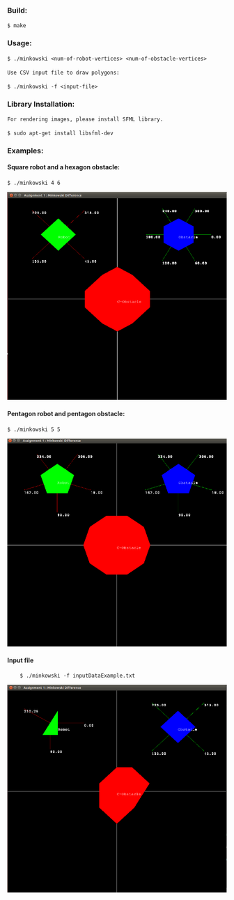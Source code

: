 
### Build:
	
	$ make

### Usage:

	$ ./minkowski <num-of-robot-vertices> <num-of-obstacle-vertices>
	
	Use CSV input file to draw polygons:
	
	$ ./minkowski -f <input-file>
	
### Library Installation:

	For rendering images, please install SFML library.

	$ sudo apt-get install libsfml-dev

### Examples: 

#### Square robot and a hexagon obstacle:
	$ ./minkowski 4 6

![alt text](https://github.com/bilalnurhusien/Minkowski-Difference/blob/master/images/MinkowskiDiffSquareHexagon.png)

#### Pentagon robot and pentagon obstacle:
	$ ./minkowski 5 5 

![alt text](https://github.com/bilalnurhusien/Minkowski-Difference/blob/master/images/MinkowskiDiffPentagon.png)

#### Input file
        $ ./minkowski -f inputDataExample.txt

![alt text](https://github.com/bilalnurhusien/Minkowski-Difference/blob/master/images/MinkowskiDiffInputExample.png)
